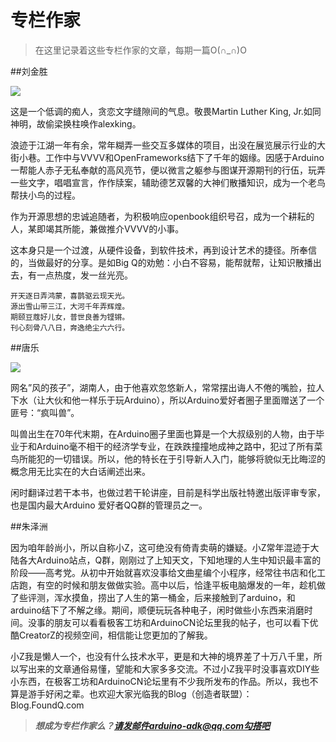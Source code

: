 # 专栏作家

>在这里记录着这些专栏作家的文章，每期一篇O(∩_∩)O

##刘金胜

![](http://doask.qiniudn.com/alexking.jpg)

这是一个低调的痴人，贪恋文字缝隙间的气息。敬畏Martin Luther King, Jr.如同神明，故偷梁换柱唤作alexking。

浪迹于江湖一年有余，常年糊弄一些交互多媒体的项目，出没在展览展示行业的大街小巷。工作中与VVVV和OpenFrameworks结下了千年的姻缘。因感于Arduino一帮能人赤子无私奉献的高风亮节，便以微言之躯参与图谋开源期刊的行伍，玩弄一些文字，唱唱宣言，作作牍案，辅助德艺双馨的大神们散播知识，成为一个老鸟帮扶小鸟的过程。

作为开源思想的忠诚追随者，为积极响应openbook组织号召，成为一个耕耘的人，某即竭其所能，兼做推介VVVV的小事。

这本身只是一个过渡，从硬件设备，到软件技术，再到设计艺术的捷径。所奉信的，当做最好的分享。是如Big Q的劝勉：小白不容易，能帮就帮，让知识散播出去，有一点热度，发一丝光亮。


```
开天逐日弄鸿蒙，喜鹊驱云现天光。
源出雪山带三江，大河千年弄辉煌。
期颐豆蔻好儿女，普世良善为铿锵。
刊心刻骨八八日，奔逸绝尘六六行。
```

##唐乐

![](http://doask.qiniudn.com/fengjiaoshou.jpg)

网名”风的孩子”，湖南人，由于他喜欢忽悠新人，常常摆出诲人不倦的嘴脸，拉人下水（让大伙和他一样乐于玩Arduino），所以Arduino爱好者圈子里面赠送了一个匪号：“疯叫兽”。

叫兽出生在70年代末期，在Arduino圈子里面也算是一个大叔级别的人物，由于毕业于和Arduino毫不相干的经济学专业，在跌跌撞撞地成神之路中，犯过了所有菜鸟所能犯的一切错误。所以，他的特长在于引导新人入门，能够将貌似无比晦涩的概念用无比实在的大白话阐述出来。

闲时翻译过若干本书，也做过若干轮讲座，目前是科学出版社特邀出版评审专家，也是国内最大Arduino 爱好者QQ群的管理员之一。


##朱泽洲

因为咱年龄尚小，所以自称小Z，这可绝没有倚青卖萌的嫌疑。小Z常年混迹于大陆各大Arduino站点，Q群，刚刚过了上知天文，下知地理的人生中知识最丰富的阶段——高考党。从初中开始就喜欢没事给文曲星编个小程序，经常往书店和化工店跑，有空的时候和朋友做做实验。高中以后，恰逢平板电脑爆发的一年，趁机做了些评测，浑水摸鱼，捞出了人生的第一桶金，后来接触到了arduino，和arduino结下了不解之缘。期间，顺便玩玩各种电子，闲时做些小东西来消磨时间。没事的朋友可以看看极客工坊和ArduinoCN论坛里我的帖子，也可以看下优酷CreatorZ的视频空间，相信能让您更加的了解我。

小Z我是懒人一个，也没有什么技术水平，更是和大神的境界差了十万八千里，所以写出来的文章通俗易懂，望能和大家多多交流。不过小Z我平时没事喜欢DIY些小东西，在极客工坊和ArduinoCN论坛里有不少我所发布的作品。所以，我也不算是游手好闲之辈。也欢迎大家光临我的Blog（创造者联盟）：Blog.FoundQ.com

>***想成为专栏作家么？请发邮件arduino-adk@qq.com勾搭吧***
